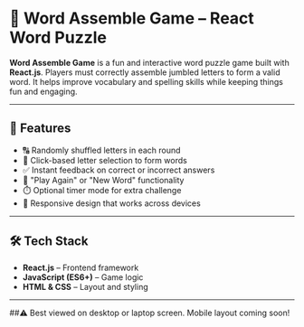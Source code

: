 # 🧩 Word Assemble Game – React Word Puzzle

**Word Assemble Game** is a fun and interactive word puzzle game built with **React.js**. Players must correctly assemble jumbled letters to form a valid word. It helps improve vocabulary and spelling skills while keeping things fun and engaging.

---

## 🚀 Features

- 🔠 Randomly shuffled letters in each round  
- 🧠 Click-based letter selection to form words  
- ✅ Instant feedback on correct or incorrect answers  
- 🔁 "Play Again" or "New Word" functionality  
- ⏱️ Optional timer mode for extra challenge  
- 📱 Responsive design that works across devices

---

## 🛠️ Tech Stack

- **React.js** – Frontend framework  
- **JavaScript (ES6+)** – Game logic  
- **HTML & CSS** – Layout and styling

---
##⚠️ Best viewed on desktop or laptop screen. Mobile layout coming soon!
